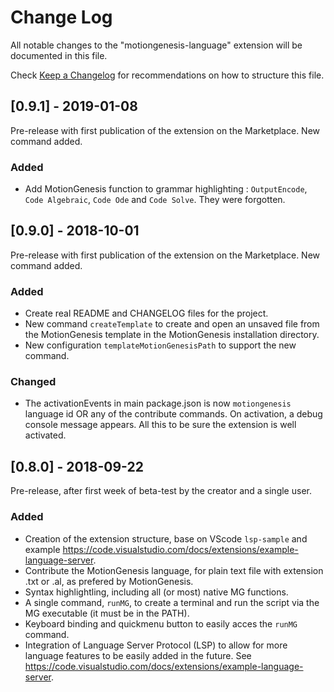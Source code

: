 # Change Log
All notable changes to the "motiongenesis-language" extension will be documented in this file.

Check [Keep a Changelog](http://keepachangelog.com/) for recommendations on how to structure this file.

## [0.9.1] - 2019-01-08
Pre-release with first publication of the extension on the Marketplace. New command added.

### Added
- Add MotionGenesis function to grammar highlighting : `OutputEncode`, `Code Algebraic`, `Code Ode` and `Code Solve`. They were forgotten.

## [0.9.0] - 2018-10-01
Pre-release with first publication of the extension on the Marketplace. New command added.

### Added
- Create real README and CHANGELOG files for the project.
- New command `createTemplate` to create and open an unsaved file from the MotionGenesis template in the MotionGenesis installation directory.
- New configuration `templateMotionGenesisPath` to support the new command.

### Changed
- The activationEvents in main package.json is now `motiongenesis` language id OR any of the contribute commands. On activation, a debug console message appears. All this to be sure the extension is well activated.

## [0.8.0] - 2018-09-22
Pre-release, after first week of beta-test by the creator and a single user.

### Added
- Creation of the extension structure, base on VScode `lsp-sample` and example https://code.visualstudio.com/docs/extensions/example-language-server.
- Contribute the MotionGenesis language, for plain text file with extension .txt or .al, as prefered by MotionGenesis.
- Syntax highlightling, including all (or most) native MG functions.
- A single command, `runMG`, to create a terminal and run the script via the MG executable (it must be in the PATH).
- Keyboard binding and quickmenu button to easily acces the `runMG` command.
- Integration of Language Server Protocol (LSP) to allow for more language features to be easily added in the future. See https://code.visualstudio.com/docs/extensions/example-language-server.